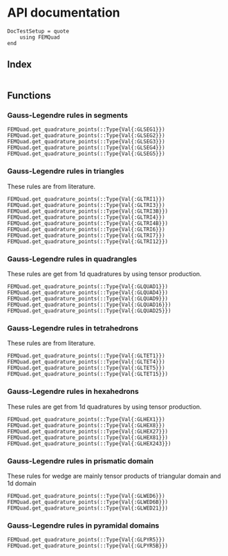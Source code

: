 # API documentation

```@meta
DocTestSetup = quote
    using FEMQuad
end
```

## Index

```@index
```

## Functions

### Gauss-Legendre rules in segments

```@docs
FEMQuad.get_quadrature_points(::Type{Val{:GLSEG1}})
FEMQuad.get_quadrature_points(::Type{Val{:GLSEG2}})
FEMQuad.get_quadrature_points(::Type{Val{:GLSEG3}})
FEMQuad.get_quadrature_points(::Type{Val{:GLSEG4}})
FEMQuad.get_quadrature_points(::Type{Val{:GLSEG5}})
```

### Gauss-Legendre rules in triangles

These rules are from literature.

```@docs
FEMQuad.get_quadrature_points(::Type{Val{:GLTRI1}})
FEMQuad.get_quadrature_points(::Type{Val{:GLTRI3}})
FEMQuad.get_quadrature_points(::Type{Val{:GLTRI3B}})
FEMQuad.get_quadrature_points(::Type{Val{:GLTRI4}})
FEMQuad.get_quadrature_points(::Type{Val{:GLTRI4B}})
FEMQuad.get_quadrature_points(::Type{Val{:GLTRI6}})
FEMQuad.get_quadrature_points(::Type{Val{:GLTRI7}})
FEMQuad.get_quadrature_points(::Type{Val{:GLTRI12}})
```

### Gauss-Legendre rules in quadrangles

These rules are get from 1d quadratures by using tensor production.

```@docs
FEMQuad.get_quadrature_points(::Type{Val{:GLQUAD1}})
FEMQuad.get_quadrature_points(::Type{Val{:GLQUAD4}})
FEMQuad.get_quadrature_points(::Type{Val{:GLQUAD9}})
FEMQuad.get_quadrature_points(::Type{Val{:GLQUAD16}})
FEMQuad.get_quadrature_points(::Type{Val{:GLQUAD25}})
```

### Gauss-Legendre rules in tetrahedrons

These rules are from literature.

```@docs
FEMQuad.get_quadrature_points(::Type{Val{:GLTET1}})
FEMQuad.get_quadrature_points(::Type{Val{:GLTET4}})
FEMQuad.get_quadrature_points(::Type{Val{:GLTET5}})
FEMQuad.get_quadrature_points(::Type{Val{:GLTET15}})
```

### Gauss-Legendre rules in hexahedrons

These rules are get from 1d quadratures by using tensor production.

```@docs
FEMQuad.get_quadrature_points(::Type{Val{:GLHEX1}})
FEMQuad.get_quadrature_points(::Type{Val{:GLHEX8}})
FEMQuad.get_quadrature_points(::Type{Val{:GLHEX27}})
FEMQuad.get_quadrature_points(::Type{Val{:GLHEX81}})
FEMQuad.get_quadrature_points(::Type{Val{:GLHEX243}})
```

### Gauss-Legendre rules in prismatic domain

These rules for wedge are mainly tensor products of triangular domain and 1d domain

```@docs
FEMQuad.get_quadrature_points(::Type{Val{:GLWED6}})
FEMQuad.get_quadrature_points(::Type{Val{:GLWED6B}})
FEMQuad.get_quadrature_points(::Type{Val{:GLWED21}})
```

### Gauss-Legendre rules in pyramidal domains

```@docs
FEMQuad.get_quadrature_points(::Type{Val{:GLPYR5}})
FEMQuad.get_quadrature_points(::Type{Val{:GLPYR5B}})
```

